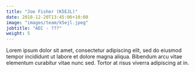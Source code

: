 ```yaml
---
title: "Joe Fisher (K5EJL)"
date: 2018-12-20T13:45:06+10:00
image: "images/team/k5ejl.jpeg"
jobtitle: "AEC - ???"
weight: 5
---
```


Lorem ipsum dolor sit amet, consectetur adipiscing elit, sed do eiusmod tempor incididunt ut labore et dolore magna aliqua. Bibendum arcu vitae elementum curabitur vitae nunc sed. Tortor at risus viverra adipiscing at in.
